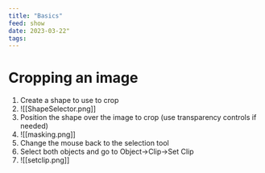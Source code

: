 ```yaml
---
title: "Basics"
feed: show
date: 2023-03-22"
tags: 
---
```


# Cropping an image
1. Create a shape to use to crop
2. ![[ShapeSelector.png]]
3. Position the shape over the image to crop (use transparency controls if needed)
4. ![[masking.png]]
5. Change the mouse back to the selection tool
6. Select both objects and go to Object->Clip->Set Clip
7. ![[setclip.png]]